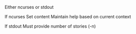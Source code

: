 Either ncurses or stdout

If ncurses
  Set content
  Maintain help based on current context

If stdout
  Must provide number of stories (-n)
